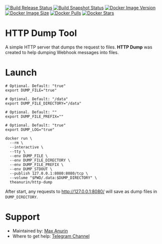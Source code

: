 [![Build Release Status](https://github.com/theanurin/http-dump/actions/workflows/docker-image-release.yml/badge.svg)](https://github.com/theanurin/http-dump/actions/workflows/docker-image-release.yml)
[![Build Snapshot Status](https://github.com/theanurin/http-dump/actions/workflows/docker-image-snapshot.yml/badge.svg)](https://github.com/theanurin/http-dump/actions/workflows/docker-image-snapshot.yml)
[![Docker Image Version](https://img.shields.io/docker/v/theanurin/http-dump?sort=date&label=Version)](https://hub.docker.com/r/theanurin/http-dump/tags)
[![Docker Image Size](https://img.shields.io/docker/image-size/theanurin/http-dump?label=Image%20Size)](https://hub.docker.com/r/theanurin/http-dump/tags)
[![Docker Pulls](https://img.shields.io/docker/pulls/theanurin/http-dump?label=Image%20Pulls)](https://hub.docker.com/r/theanurin/http-dump)
[![Docker Stars](https://img.shields.io/docker/stars/theanurin/http-dump?label=Image%20Stars)](https://hub.docker.com/r/theanurin/http-dump)


# HTTP Dump Tool

A simple HTTP server that dumps the request to files. **HTTP Dump** was created to help dumping Webhook messages into files.


# Launch

```shell
# Optional. Default: "true"
export DUMP_FILE="true"

# Optional. Default: "/data"
export DUMP_FILE_DIRECTORY="/data"

# Optional. Default: ""
export DUMP_FILE_PREFIX=""

# Optional. Default: "true"
export DUMP_LOG="true"

docker run \
  --rm \
  --interactive \
  --tty \
  --env DUMP_FILE \
  --env DUMP_FILE_DIRECTORY \
  --env DUMP_FILE_PREFIX \
  --env DUMP_STDOUT \
  --publish 127.0.0.1:8080:8080/tcp \
  --volume "$PWD/.data:$DUMP_DIRECTORY" \
  theanurin/http-dump
```

After start, any requests to http://127.0.0.1:8080/ will save as dump files in `DUMP_DIRECTORY`.

# Support

* Maintained by: [Max Anurin](https://www.anurin.name)
* Where to get help: [Telegram Channel](https://t.me/theanurin)

